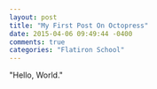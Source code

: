 ```yaml
---
layout: post
title: "My First Post On Octopress"
date: 2015-04-06 09:49:44 -0400
comments: true
categories: "Flatiron School"
---
```

"Hello, World."